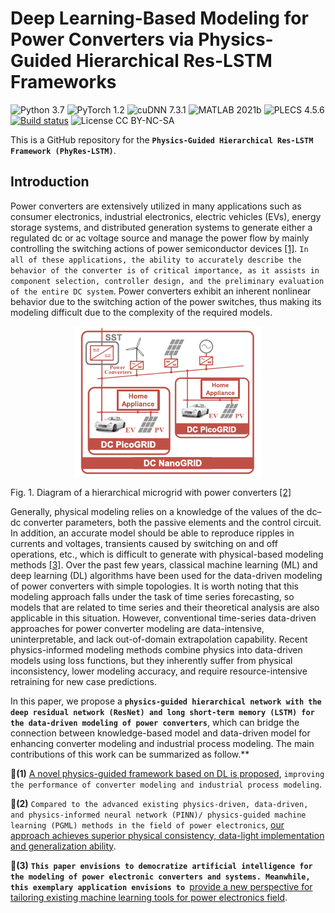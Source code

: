 # Deep Learning-Based Modeling for Power Converters via Physics-Guided Hierarchical Res-LSTM Frameworks
![Python 3.7](https://img.shields.io/badge/python-3.7-green.svg?style=plastic)
![PyTorch 1.2](https://img.shields.io/badge/PyTorch%20-%23EE4C2C.svg?style=plastic)
![cuDNN 7.3.1](https://img.shields.io/badge/cudnn-11.3.1-green.svg?style=plastic)
![MATLAB 2021b](https://img.shields.io/badge/MATLAB-2024a-blue.svg?style=plastic)
![PLECS 4.5.6](https://img.shields.io/badge/PLECS-4.5.6-green.svg?style=plastic)
[![Build status](https://ci.appveyor.com/api/projects/status/8msiklxfbhlnsmxp/branch/master?svg=true)](https://ci.appveyor.com/project/TadasBaltrusaitis/openface/branch/master)
![License CC BY-NC-SA](https://img.shields.io/badge/license-CC_BY--NC--SA--green.svg?style=plastic)

This is a GitHub repository for the **`Physics-Guided Hierarchical Res-LSTM Framework (PhyRes-LSTM)`**.

## Introduction 

Power converters are extensively utilized in many applications such as consumer electronics, industrial electronics, electric vehicles (EVs), energy storage systems, and distributed generation systems to generate either a regulated dc or ac voltage source and manage the power flow by mainly controlling the switching actions of power semiconductor devices [[1]](https://ieeexplore.ieee.org/document/9351620). `In all of these applications, the ability to accurately describe the behavior of the converter is of critical importance, as it assists in component selection, controller design, and the preliminary evaluation of the entire DC system`.  Power converters exhibit an inherent nonlinear behavior due to the switching action of the power switches, thus making its modeling difficult due to the complexity of the required models.

<p align="center">
<img src=".\pic_in_readme\1.png" alt="" align=center />
</p>

Fig. 1. Diagram of a hierarchical microgrid with power converters [[2]](https://ieeexplore.ieee.org/document/9525187)

Generally, physical modeling relies on a knowledge of the values of the dc–dc converter parameters, both the passive elements and the control circuit. In addition, an accurate model should be able to reproduce ripples in currents and voltages, transients caused by switching on and off operations, etc., which is difficult to generate with physical-based modeling methods [[3]](https://ieeexplore.ieee.org/document/9492829). Over the past few years, classical machine learning (ML) and deep learning (DL) algorithms have been used for the data-driven modeling of power converters with simple topologies. It is worth noting that this modeling approach falls under the task of time series forecasting, so models that are related to time series and their theoretical analysis are also applicable in this situation. However, conventional time-series data-driven approaches for power converter modeling are data-intensive, uninterpretable, and lack out-of-domain extrapolation capability. Recent physics-informed modeling methods combine physics into data-driven models using loss functions, but they inherently suffer from physical inconsistency, lower modeling accuracy, and require resource-intensive retraining for new case predictions. 

In this paper, we propose a **`physics-guided hierarchical network with the deep residual network (ResNet) and long short-term memory (LSTM) for the data-driven modeling of power converters`**, which can bridge the connection between knowledge-based model and data-driven model for enhancing converter modeling and industrial process modeling. The main contributions of this work can be summarized as follow.**

:triangular_flag_on_post:**(1)**  [A novel physics-guided framework based on DL is proposed](https://github.com/sub-p/PGRL), `improving the performance of converter modeling and industrial process modeling`.

:triangular_flag_on_post:**(2)** `Compared to the advanced existing physics-driven, data-driven, and physics-informed neural network (PINN)/ physics-guided machine learning (PGML) methods in the field of power electronics`, [our approach achieves superior physical consistency, data-light implementation and generalization ability](https://github.com/sub-p/PGRL).

:triangular_flag_on_post:**(3)** **`This paper envisions to democratize artificial intelligence for the modeling of power electronic converters and systems. Meanwhile, this exemplary application envisions to `**[provide a new perspective for tailoring existing machine learning tools for power electronics field](https://github.com/sub-p/PGRL).





